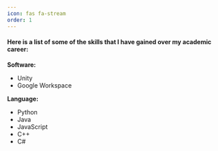 ```yaml
---
icon: fas fa-stream
order: 1
---
```

#### Here is a list of some of the skills that I have gained over my academic career:

**Software:**
<ul>
  <li>Unity</li>
  <li>Google Workspace</li>
</ul>


**Language:**
<ul>
  <li>Python</li>
  <li>Java</li>
  <li>JavaScript</li>
  <li>C++</li>
  <li>C#</li>
</ul>
